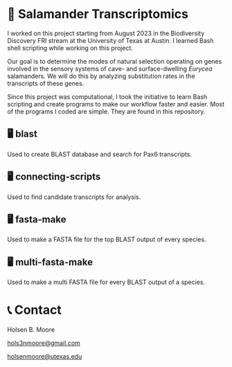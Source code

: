# 🧬 Salamander Transcriptomics
I worked on this project starting from August 2023 in the Biodiversity
Discovery FRI stream at the University of Texas at Austin. I learned Bash shell
scripting while working on this project.

Our goal is to determine the modes of natural selection operating on genes
involved in the sensory systems of cave- and surface-dwelling _Eurycea_
salamanders. We will do this by analyzing substitution rates in the transcripts
of these genes. 

Since this project was computational, I took the initiative to learn Bash
scripting and create programs to make our workflow faster and easier. Most of
the programs I coded are simple. They are found in this repository. 

## 🖥️ blast
Used to create BLAST database and search for Pax6 transcripts.

## 🖥️ connecting-scripts
Used to find candidate transcripts for analysis.

## 🖥️ fasta-make
Used to make a FASTA file for the top BLAST output of every species.

## 🖥️ multi-fasta-make
Used to make a multi FASTA file for every BLAST output of a species.

# 📞 Contact
Holsen B. Moore

hols3nmoore@gmail.com

holsenmoore@utexas.edu
